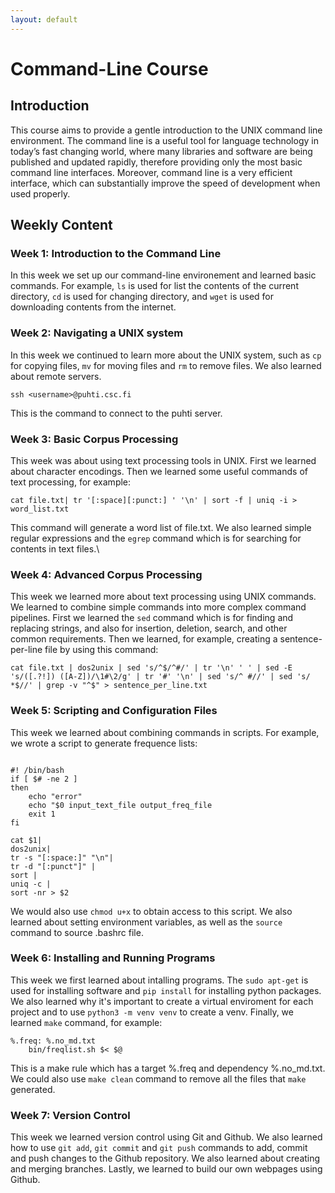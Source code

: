 ```yaml
---
layout: default
---
```


# Command-Line Course

## Introduction
This course aims to provide a gentle introduction to the UNIX command line environment. The command line is a useful tool for language technology in today’s fast changing world, where many libraries and software are being published and updated rapidly, therefore
providing only the most basic command line interfaces. Moreover, command line is a very efficient interface, which can substantially improve the speed of development when used properly. 


## Weekly Content
### Week 1: Introduction to the Command Line
In this week we set up our command-line environement and learned basic commands. For example, `ls` is used for list the contents of the current directory, `cd` is used for changing directory, and `wget` is used for downloading contents from the internet.


### Week 2: Navigating a UNIX system
In this week we continued to learn more about the UNIX system, such as `cp` for copying files, `mv` for moving files and `rm` to remove files. We also learned about remote servers.
```
ssh <username>@puhti.csc.fi
```
This is the command to connect to the puhti server.

### Week 3: Basic Corpus Processing
This week was about using text processing tools in UNIX. First we learned about character encodings. Then we learned some useful commands of text processing, for example:
```
cat file.txt| tr '[:space][:punct:] ' '\n' | sort -f | uniq -i > word_list.txt
```
This command will generate a word list of file.txt.
We also learned simple regular expressions and the `egrep` command which is for searching for contents in text files.\

### Week 4: Advanced Corpus Processing
This week we learned more about text processing using UNIX commands. We learned to combine simple commands into more complex command pipelines. First we learned the `sed` command which is for finding and replacing strings, and also for insertion, deletion, search, and other common requirements. Then we learned, for example, creating a sentence-per-line file by using this command:
```
cat file.txt | dos2unix | sed 's/^$/^#/' | tr '\n' ' ' | sed -E 's/([.?!]) ([A-Z])/\1#\2/g' | tr '#' '\n' | sed 's/^ #//' | sed 's/ *$//' | grep -v "^$" > sentence_per_line.txt
```

### Week 5: Scripting and Configuration Files
This week we learned about combining commands in scripts. For example, we wrote a script to generate frequence lists:
```

#! /bin/bash
if [ $# -ne 2 ]
then
	echo "error"
	echo "$0 input_text_file output_freq_file
	exit 1
fi

cat $1|
dos2unix|
tr -s "[:space:]" "\n"|
tr -d "[:punct"]" |
sort |
uniq -c |
sort -nr > $2
```
We would also use `chmod u+x` to obtain access to this script.
We also learned about setting environment variables, as well as the `source` command to source .bashrc file.

### Week 6: Installing and Running Programs
This week we first learned about intalling programs. The `sudo apt-get` is used for installing software and `pip install` for installing python packages. We also learned why it's important to create a virtual enviroment for each project and to use `python3 -m venv venv` to create a venv. 
Finally, we learned `make` command, for example:
```
%.freq: %.no_md.txt
    bin/freqlist.sh $< $@
```
This is a make rule which has a target %.freq and dependency %.no_md.txt. We could also use `make clean` command to remove all the files that `make` generated. 

### Week 7: Version Control
This week we learned version control using Git and Github. We also learned how to use `git add`, `git commit` and `git push` commands to add, commit and push changes to the Github repository. We also learned about creating and merging branches. Lastly, we learned to build our own webpages using Github.
